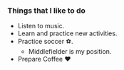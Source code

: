 ### Things that I like to do
* Listen to music.
* Learn and practice new activities.
* Practice soccer ⚽.
  * Middlefielder is my position.
* Prepare Coffee ❤️
